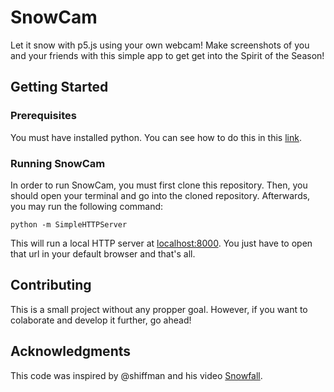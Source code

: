 # SnowCam
Let it snow with p5.js using your own webcam! Make screenshots of you and your friends with this simple app to get get into the Spirit of the Season!

## Getting Started
### Prerequisites
You must have installed python. You can see how to do this in this [link](https://wiki.python.org/moin/BeginnersGuide/Download).
### Running SnowCam
In order to run SnowCam, you must first clone this repository. Then, you should open your terminal and go into the cloned repository. Afterwards, you may run the following command:
```
python -m SimpleHTTPServer  
```
This will run a local HTTP server at [localhost:8000](http://localhost:8000). You just have to open that url in your default browser and that's all.
## Contributing
This is a small project without any propper goal. However, if you want to colaborate and develop it further, go ahead!
## Acknowledgments
This code was inspired by @shiffman and his video [Snowfall](https://www.youtube.com/watch?v=cl-mHFCGzYk&t=1996s).
